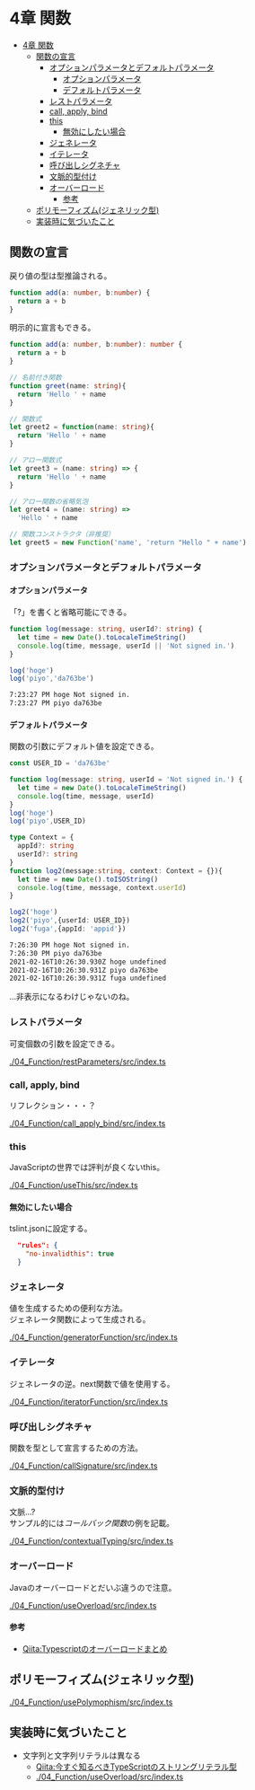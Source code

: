 # 4章 関数

- [4章 関数](#4章-関数)
  - [関数の宣言](#関数の宣言)
    - [オプションパラメータとデフォルトパラメータ](#オプションパラメータとデフォルトパラメータ)
      - [オプションパラメータ](#オプションパラメータ)
      - [デフォルトパラメータ](#デフォルトパラメータ)
    - [レストパラメータ](#レストパラメータ)
    - [call, apply, bind](#call-apply-bind)
    - [this](#this)
      - [無効にしたい場合](#無効にしたい場合)
    - [ジェネレータ](#ジェネレータ)
    - [イテレータ](#イテレータ)
    - [呼び出しシグネチャ](#呼び出しシグネチャ)
    - [文脈的型付け](#文脈的型付け)
    - [オーバーロード](#オーバーロード)
      - [参考](#参考)
  - [ポリモーフィズム(ジェネリック型)](#ポリモーフィズムジェネリック型)
  - [実装時に気づいたこと](#実装時に気づいたこと)

## 関数の宣言

戻り値の型は型推論される。

```ts
function add(a: number, b:number) {
  return a + b
}
```

明示的に宣言もできる。

``` ts
function add(a: number, b:number): number {
  return a + b
}
```

``` ts
// 名前付き関数
function greet(name: string){
  return 'Hello ' + name
}

// 関数式
let greet2 = function(name: string){
  return 'Hello ' + name
}

// アロー関数式
let greet3 = (name: string) => {
  return 'Hello ' + name
}

// アロー関数の省略気泡
let greet4 = (name: string) =>
  'Hello ' + name

// 関数コンストラクタ（非推奨）
let greet5 = new Function('name', 'return "Hello " + name')
```

### オプションパラメータとデフォルトパラメータ

#### オプションパラメータ

「?」を書くと省略可能にできる。

``` ts : ./04_Function/optionParameters/src/sample.ts
function log(message: string, userId?: string) {
  let time = new Date().toLocaleTimeString()
  console.log(time, message, userId || 'Not signed in.')
}

log('hoge')
log('piyo','da763be')
```

``` txt
7:23:27 PM hoge Not signed in.
7:23:27 PM piyo da763be
```

#### デフォルトパラメータ

関数の引数にデフォルト値を設定できる。

``` ts : ./04_Function/defaultParameters/src/sample.ts
const USER_ID = 'da763be'

function log(message: string, userId = 'Not signed in.') {
  let time = new Date().toLocaleTimeString()
  console.log(time, message, userId)
}
log('hoge')
log('piyo',USER_ID)

type Context = {
  appId?: string
  userId?: string
}
function log2(message:string, context: Context = {}){
  let time = new Date().toISOString()
  console.log(time, message, context.userId)
}

log2('hoge')
log2('piyo',{userId: USER_ID})
log2('fuga',{appId: 'appid'})
```

``` txt
7:26:30 PM hoge Not signed in.
7:26:30 PM piyo da763be
2021-02-16T10:26:30.930Z hoge undefined
2021-02-16T10:26:30.931Z piyo da763be
2021-02-16T10:26:30.931Z fuga undefined
```

…非表示になるわけじゃないのね。

### レストパラメータ

可変個数の引数を設定できる。

[./04_Function/restParameters/src/index.ts](./04_Function/restParameters/src/index.ts)

### call, apply, bind

リフレクション・・・？

[./04_Function/call_apply_bind/src/index.ts](./04_Function/call_apply_bind/src/index.ts)

### this

JavaScriptの世界では評判が良くないthis。

[./04_Function/useThis/src/index.ts](./04_Function/useThis/src/index.ts)

#### 無効にしたい場合

tslint.jsonに設定する。

``` json
  "rules": {
    "no-invalidthis": true
  }

```

### ジェネレータ

値を生成するための便利な方法。  
ジェネレータ関数によって生成される。

[./04_Function/generatorFunction/src/index.ts](./04_Function/generatorFunction/src/index.ts)

### イテレータ

ジェネレータの逆。next関数で値を使用する。

[./04_Function/iteratorFunction/src/index.ts](./04_Function/iteratorFunction/src/index.ts)

### 呼び出しシグネチャ

関数を型として宣言するための方法。

[./04_Function/callSignature/src/index.ts](./04_Function/callSignature/src/index.ts)

### 文脈的型付け

文脈...?  
サンプル的には*コールバック関数*の例を記載。

[./04_Function/contextualTyping/src/index.ts](./04_Function/contextualTyping/src/index.ts)

### オーバーロード

Javaのオーバーロードとだいぶ違うので注意。

[./04_Function/useOverload/src/index.ts](./04_Function/useOverload/src/index.ts)

#### 参考

- [Qiita:Typescriptのオーバーロードまとめ](https://qiita.com/souhei-etou/items/710ef30ee748f7d18a49)

## ポリモーフィズム(ジェネリック型)

[./04_Function/usePolymophism/src/index.ts](./04_Function/usePolymophism/src/index.ts)

## 実装時に気づいたこと

- 文字列と文字列リテラルは異なる
  - [Qiita:今すぐ知るべきTypeScriptのストリングリテラル型](https://qiita.com/ConquestArrow/items/a2a657ce19feaf12f82f)
  - [./04_Function/useOverload/src/index.ts](./04_Function/useOverload/src/index.ts)
